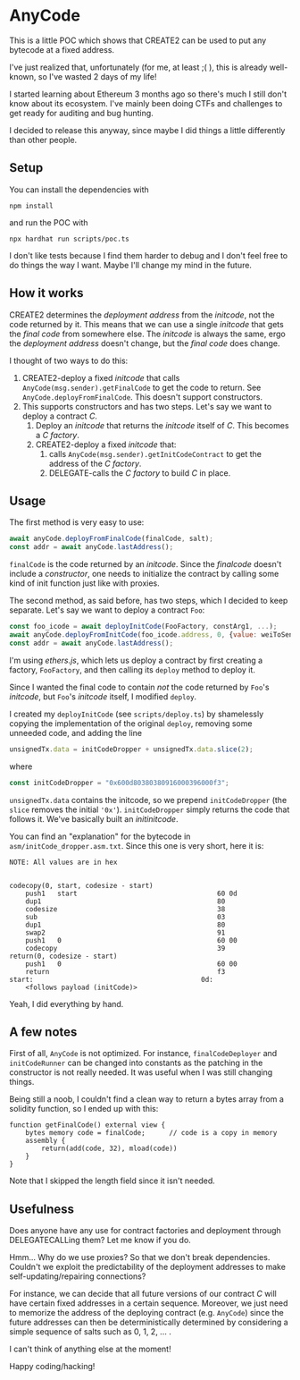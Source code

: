 # AnyCode

This is a little POC which shows that CREATE2 can be used to put any bytecode at a fixed address.

I've just realized that, unfortunately (for me, at least ;( ), this is already well-known, so I've wasted 2 days of my life!

I started learning about Ethereum 3 months ago so there's much I still don't know about its ecosystem.
I've mainly been doing CTFs and challenges to get ready for auditing and bug hunting.

I decided to release this anyway, since maybe I did things a little differently than other people.

## Setup

You can install the dependencies with

```shell
npm install
```

and run the POC with

```shell
npx hardhat run scripts/poc.ts
```

I don't like tests because I find them harder to debug and I don't feel free to do things the way I want. Maybe I'll change my mind in the future.

## How it works

CREATE2 determines the *deployment address* from the *initcode*, not the code returned by it. This means that we can use a single *initcode* that gets the *final code* from somewhere else. The *initcode* is always the same, ergo the *deployment address* doesn't change, but the *final code* does change.

I thought of two ways to do this:

1. CREATE2-deploy a fixed *initcode* that calls `AnyCode(msg.sender).getFinalCode` to get the code to return. See `AnyCode.deployFromFinalCode`. This doesn't support constructors.
2. This supports constructors and has two steps. Let's say we want to deploy a contract *C*.
   1. Deploy an *initcode* that returns the *initcode* itself of *C*. This becomes a *C factory*.
   2. CREATE2-deploy a fixed *initcode* that:
      1. calls `AnyCode(msg.sender).getInitCodeContract` to get the address of the *C factory*.
      2. DELEGATE-calls the *C factory* to build *C* in place.

## Usage

The first method is very easy to use:

```js
await anyCode.deployFromFinalCode(finalCode, salt);
const addr = await anyCode.lastAddress();
```

`finalCode` is the code returned by an *initcode*. Since the *finalcode* doesn't include a *constructor*, one needs to initialize the contract by calling some kind of init function just like with proxies.


The second method, as said before, has two steps, which I decided to keep separate. Let's say we want to deploy a contract `Foo`:

```js
const foo_icode = await deployInitCode(FooFactory, constArg1, ...);
await anyCode.deployFromInitCode(foo_icode.address, 0, {value: weiToSend, ...});
const addr = await anyCode.lastAddress();
```

I'm using *ethers.js*, which lets us deploy a contract by first creating a factory, `FooFactory`, and then calling its `deploy` method to deploy it.

Since I wanted the final code to contain *not* the code returned by `Foo`'s *initcode*, but `Foo`'s *initcode* itself, I modified `deploy`.

I created my `deployInitCode` (see `scripts/deploy.ts`) by shamelessly copying the implementation of the original `deploy`, removing some unneeded code, and adding the line

```js
unsignedTx.data = initCodeDropper + unsignedTx.data.slice(2);
```

where

```js
const initCodeDropper = "0x600d80380380916000396000f3";
```

`unsignedTx.data` contains the initcode, so we prepend `initCodeDropper` (the `slice` removes the initial `'0x'`).
`initCodeDropper` simply returns the code that follows it. We've basically built an *initinitcode*.

You can find an "explanation" for the bytecode in `asm/initCode_dropper.asm.txt`. Since this one is very short, here it is:

```text
NOTE: All values are in hex


codecopy(0, start, codesize - start)
    push1   start                                   60 0d
    dup1                                            80
    codesize                                        38
    sub                                             03
    dup1                                            80
    swap2                                           91
    push1   0                                       60 00
    codecopy                                        39
return(0, codesize - start)
    push1   0                                       60 00
    return                                          f3
start:                                          0d:
    <follows payload (initCode)>
```

Yeah, I did everything by hand.

## A few notes

First of all, `AnyCode` is not optimized. For instance, `finalCodeDeployer` and `initCodeRunner` can be changed into constants as the patching in the constructor is not really needed. It was useful when I was still changing things.

Being still a noob, I couldn't find a clean way to return a bytes array from a solidity function, so I ended up with this:

```solidity
function getFinalCode() external view {
    bytes memory code = finalCode;      // code is a copy in memory
    assembly {
        return(add(code, 32), mload(code))
    }
}
```

Note that I skipped the length field since it isn't needed.

## Usefulness

Does anyone have any use for contract factories and deployment through DELEGATECALLing them? Let me know if you do.

Hmm... Why do we use proxies? So that we don't break dependencies. Couldn't we exploit the predictability of the deployment addresses to make self-updating/repairing connections?

For instance, we can decide that all future versions of our contract *C* will have certain fixed addresses in a certain sequence. Moreover, we just need to memorize the address of the deploying contract (e.g. `AnyCode`) since the future addresses can then be deterministically determined by considering a simple sequence of salts such as 0, 1, 2, ... .

I can't think of anything else at the moment!

Happy coding/hacking!
